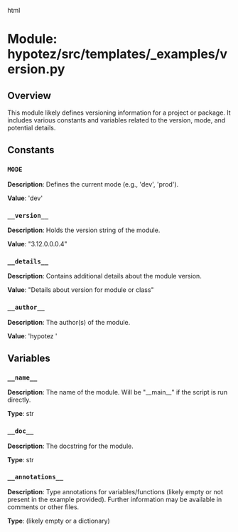 html
<h1>Module: hypotez/src/templates/_examples/version.py</h1>

<h2>Overview</h2>
<p>This module likely defines versioning information for a project or package.  It includes various constants and variables related to the version, mode, and potential details.</p>

<h2>Constants</h2>

<h3><code>MODE</code></h3>

<p><strong>Description</strong>: Defines the current mode (e.g., 'dev', 'prod').</p>

<p><strong>Value</strong>: 'dev'</p>

<h3><code>__version__</code></h3>

<p><strong>Description</strong>: Holds the version string of the module.</p>

<p><strong>Value</strong>: "3.12.0.0.0.4"</p>

<h3><code>__details__</code></h3>

<p><strong>Description</strong>: Contains additional details about the module version.</p>

<p><strong>Value</strong>: "Details about version for module or class"</p>

<h3><code>__author__</code></h3>

<p><strong>Description</strong>:  The author(s) of the module.</p>

<p><strong>Value</strong>: 'hypotez '</p>

<h2>Variables</h2>

<h3><code>__name__</code></h3>
<p><strong>Description</strong>:  The name of the module.  Will be "__main__" if the script is run directly.


<p><strong>Type</strong>: str</p>


<h3><code>__doc__</code></h3>
<p><strong>Description</strong>: The docstring for the module.</p>


<p><strong>Type</strong>: str</p>


<h3><code>__annotations__</code></h3>
<p><strong>Description</strong>:  Type annotations for variables/functions (likely empty or not present in the example provided).  Further information may be available in comments or other files.</p>

<p><strong>Type</strong>: (likely empty or a dictionary)</p>